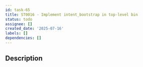 ```yaml
---
id: task-65
title: ST0016 - Implement intent_bootstrap in top-level bin
status: todo
assignee: []
created_date: '2025-07-16'
labels: []
dependencies: []
---
```


## Description
